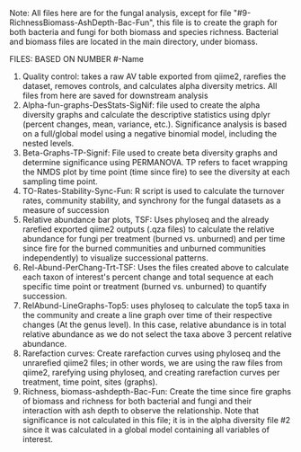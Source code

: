 Note: All files here are for the fungal analysis, except for file "#9-RichnessBiomass-AshDepth-Bac-Fun", this file is to create the graph for both bacteria and fungi for both biomass and species richness. 
Bacterial and biomass files are located in the main directory, under biomass. 

FILES: BASED ON NUMBER #-Name
1. Quality control: takes a raw AV table exported from qiime2, rarefies the dataset, removes controls, and calculates alpha diversity metrics. All files from here are saved for downstream analysis 
2. Alpha-fun-graphs-DesStats-SigNif: file used to create the alpha diversity graphs and calculate the descriptive statistics using dplyr (percent changes, mean, variance, etc.). Significance analysis is based on a full/global model using a negative binomial model, including the nested levels. 
3. Beta-Graphs-TP-Signif: File used to create beta diversity graphs and determine significance using PERMANOVA. TP refers to facet wrapping the NMDS plot by time point (time since fire) to see the diversity at each sampling time point. 
4. TO-Rates-Stability-Sync-Fun: R script is used to calculate the turnover rates, community stability, and synchrony for the fungal datasets as a measure of succession
5. Relative abundance bar plots, TSF: Uses phyloseq and the already rarefied exported qiime2 outputs (.qza files) to calculate the relative abundance for fungi per treatment (burned vs. unburned) and per time since fire for the burned communities and unburned communities independently) to visualize successional patterns. 
6. Rel-Abund-PerChang-Trt-TSF: Uses the files created above to calculate each taxon of interest's percent change and total sequence at each specific time point or treatment (burned vs. unburned) to quantify succession. 
7. RelAbund-LineGraphs-Top5: uses phyloseq to calculate the top5 taxa in the community and create a line graph over time of their respective changes (At the genus level). In this case, relative abundance is in total relative abundance as we do not select the taxa above 3 percent relative abundance. 
8. Rarefaction curves: Create rarefaction curves using phyloseq and the unrarefied qiime2 files; in other words, we are using the raw files from qiime2, rarefying using phyloseq, and creating rarefaction curves per treatment, time point, sites (graphs).
9. Richness, biomass-ashdepth-Bac-Fun: Create the time since fire graphs of biomass and richness for both bacterial and fungi and their interaction with ash depth to observe the relationship. Note that significance is not calculated in this file; it is in the alpha diversity file #2 since it was calculated in a global model containing all variables of interest.

